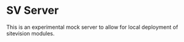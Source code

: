 # SV Server
This is an experimental mock server to allow for local deployment of sitevision modules.
